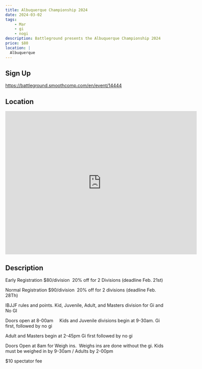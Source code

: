 ```yaml
---
title: Albuquerque Championship 2024
date: 2024-03-02
tags:
    - Mar
    - gi 
    - nogi 
description: Battleground presents the Albuquerque Championship 2024
price: $80
location: |
  Albuquerque
---
```

## Sign Up
https://battleground.smoothcomp.com/en/event/14444

## Location
<iframe src="https://www.google.com/maps/embed?pb=!1m18!1m12!1m3!1d12345.6789!2d-106.5772738!3d35.0745916!2m3!1f0!2f0!3f0!3m2!1i1024!2i768!4f13.1!3m3!1m2!1s0x0%3A0x0!2z35.0745916!5e0!3m2!1sen!2sus!4v1234567890" width="600" height="450" style="border:0;" allowfullscreen="" loading="lazy"></iframe>

## Description
Early Registration $80/division  20% off for 2 Divisions (deadline Feb. 21st)


Normal Registration $90/division  20% off for 2 divisions (deadline Feb. 28Th)


IBJJF rules and points. Kid, Juvenile, Adult, and Masters division for Gi and No GI 


Doors open at 8-00am     Kids and Juvenile divisions begin at 9-30am. Gi first, followed by no gi





Adult and Masters begin at 2-45pm Gi first followed by no gi


Doors Open at 8am for Weigh ins.  Weighs ins are done without the gi. Kids must be weighed in by 9-30am / Adults by 2-00pm


$10 spectator fee